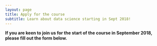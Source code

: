 ```yaml
---
layout: page
title: Apply for the course
subtitle: Learn about data science starting in Sept 2018!
---
```


__If you are keen to join us for the start of the course in September 2018, please fill out the form below.__
